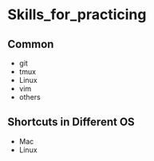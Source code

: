 # Skills_for_practicing
## Common
- git
- tmux 
- Linux
- vim 
- others

## Shortcuts in Different OS
- Mac
- Linux 
